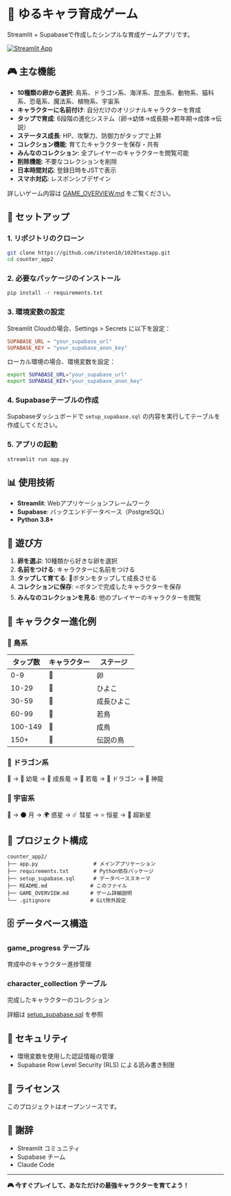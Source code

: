 # 🥚 ゆるキャラ育成ゲーム

Streamlit + Supabaseで作成したシンプルな育成ゲームアプリです。

[![Streamlit App](https://static.streamlit.io/badges/streamlit_badge_black_white.svg)](https://share.streamlit.io/)

## 🎮 主な機能

- **10種類の卵から選択**: 鳥系、ドラゴン系、海洋系、昆虫系、動物系、猫科系、恐竜系、魔法系、植物系、宇宙系
- **キャラクターに名前付け**: 自分だけのオリジナルキャラクターを育成
- **タップで育成**: 6段階の進化システム（卵→幼体→成長期→若年期→成体→伝説）
- **ステータス成長**: HP、攻撃力、防御力がタップで上昇
- **コレクション機能**: 育てたキャラクターを保存・共有
- **みんなのコレクション**: 全プレイヤーのキャラクターを閲覧可能
- **削除機能**: 不要なコレクションを削除
- **日本時間対応**: 登録日時をJSTで表示
- **スマホ対応**: レスポンシブデザイン

詳しいゲーム内容は [GAME_OVERVIEW.md](GAME_OVERVIEW.md) をご覧ください。

## 🚀 セットアップ

### 1. リポジトリのクローン

```bash
git clone https://github.com/itoten10/1020testapp.git
cd counter_app2
```

### 2. 必要なパッケージのインストール

```bash
pip install -r requirements.txt
```

### 3. 環境変数の設定

Streamlit Cloudの場合、Settings > Secrets に以下を設定：

```toml
SUPABASE_URL = "your_supabase_url"
SUPABASE_KEY = "your_supabase_anon_key"
```

ローカル環境の場合、環境変数を設定：

```bash
export SUPABASE_URL="your_supabase_url"
export SUPABASE_KEY="your_supabase_anon_key"
```

### 4. Supabaseテーブルの作成

Supabaseダッシュボードで `setup_supabase.sql` の内容を実行してテーブルを作成してください。

### 5. アプリの起動

```bash
streamlit run app.py
```

## 📊 使用技術

- **Streamlit**: Webアプリケーションフレームワーク
- **Supabase**: バックエンドデータベース（PostgreSQL）
- **Python 3.8+**

## 🎯 遊び方

1. **卵を選ぶ**: 10種類から好きな卵を選択
2. **名前をつける**: キャラクターに名前をつける
3. **タップして育てる**: 💚ボタンをタップして成長させる
4. **コレクションに保存**: ⭐ボタンで完成したキャラクターを保存
5. **みんなのコレクションを見る**: 他のプレイヤーのキャラクターを閲覧

## 📝 キャラクター進化例

### 🐣 鳥系
| タップ数 | キャラクター | ステージ |
|---------|------------|---------|
| 0-9     | 🥚         | 卵      |
| 10-29   | 🐣         | ひよこ  |
| 30-59   | 🐥         | 成長ひよこ |
| 60-99   | 🐤         | 若鳥    |
| 100-149 | 🐓         | 成鳥    |
| 150+    | 🦅         | 伝説の鳥 |

### 🐉 ドラゴン系
🥚 → 🦎 幼竜 → 🐊 成長竜 → 🦕 若竜 → 🐉 ドラゴン → 🐲 神龍

### 🌟 宇宙系
🥚 → 🌑 月 → 🌍 惑星 → ☄️ 彗星 → ⭐ 恒星 → 🌟 超新星

## 📁 プロジェクト構成

```
counter_app2/
├── app.py                  # メインアプリケーション
├── requirements.txt        # Python依存パッケージ
├── setup_supabase.sql      # データベーススキーマ
├── README.md              # このファイル
├── GAME_OVERVIEW.md       # ゲーム詳細説明
└── .gitignore             # Git除外設定
```

## 🗄️ データベース構造

### game_progress テーブル
育成中のキャラクター進捗管理

### character_collection テーブル
完成したキャラクターのコレクション

詳細は [setup_supabase.sql](setup_supabase.sql) を参照

## 🔐 セキュリティ

- 環境変数を使用した認証情報の管理
- Supabase Row Level Security (RLS) による読み書き制限

## 📄 ライセンス

このプロジェクトはオープンソースです。

## 🙏 謝辞

- Streamlit コミュニティ
- Supabase チーム
- Claude Code

---

**🎮 今すぐプレイして、あなただけの最強キャラクターを育てよう！**
